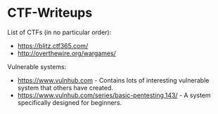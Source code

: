 # CTF-Writeups

List of CTFs (in no particular order):
* https://blitz.ctf365.com/
* http://overthewire.org/wargames/



Vulnerable systems:
* https://www.vulnhub.com - Contains lots of interesting vulnerable system that others have created.
* https://www.vulnhub.com/series/basic-pentesting,143/ - A system specifically designed for beginners.
